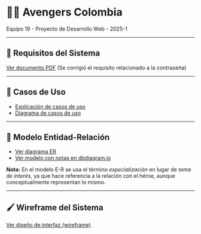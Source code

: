 # 🦸‍♂️ Avengers Colombia

Equipo 19 - Proyecto de Desarrollo Web - 2025-1

---

## 📘 Requisitos del Sistema

[Ver documento PDF](https://github.com/abedoyaciro/avengers_colombia_site/blob/main/docs/assets/requisitos.pdf) (Se corrigió el requisito relacionado a la contraseña)

---

## 📂 Casos de Uso

* [Explicación de casos de uso](https://github.com/abedoyaciro/avengers_colombia_site/blob/main/docs/assets/casos_uso_explicacion.pdf)
* [Diagrama de casos de uso](https://github.com/abedoyaciro/avengers_colombia_site/blob/main/docs/assets/casos_uso_diagrama.svg)

---

## 🧩 Modelo Entidad-Relación

- [Ver diagrama ER](https://github.com/abedoyaciro/avengers_colombia_site/blob/main/docs/assets/diagrama_er.svg)
- [Ver modelo con notas en dbdiagram.io](https://dbdiagram.io/d/Avengers-Colombia-681fa8605b2fc4582f0a6a2c)

**Nota:** En el modelo E-R se usa el término *especialización* en lugar de *tema de interés*, ya que hace referencia a la relación con el héroe, aunque conceptualmente representan lo mismo.

---

## 🖌️ Wireframe del Sistema

[Ver diseño de interfaz (wireframe)](https://github.com/abedoyaciro/avengers_colombia_site/blob/main/docs/assets/wireframe.pdf)